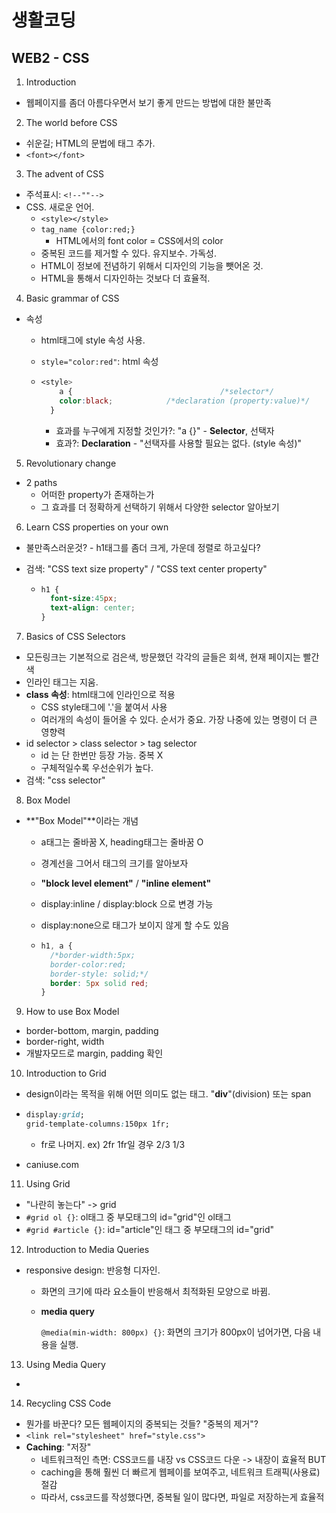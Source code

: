# 생활코딩

## WEB2 - CSS



1. Introduction

* 웹페이지를 좀더 아름다우면서 보기 좋게 만드는 방법에 대한 불만족



2. The world before CSS

* 쉬운길; HTML의 문법에 태그 추가.
* `<font></font>`



3. The advent of CSS

* 주석표시: `<!--""-->`
* CSS. 새로운 언어.
  * `<style></style>`
  * `tag_name {color:red;}`
    * HTML에서의 font color = CSS에서의 color
  * 중복된 코드를 제거할 수 있다. 유지보수. 가독성.
  * HTML이 정보에 전념하기 위해서 디자인의 기능을 뺏어온 것.
  * HTML을 통해서 디자인하는 것보다 더 효율적.



4. Basic grammar of CSS

* 속성

  * html태그에 style 속성 사용.

  * `style="color:red"`: html 속성

  * ```css
    <style>
    	a {									/*selector*/
        color:black;			/*declaration (property:value)*/
      }										
    ```

    * 효과를 누구에게 지정할 것인가?: "a {}" - **Selector**, 선택자
    * 효과?: **Declaration** - "선택자를 사용할 필요는 없다. (style 속성)"



5. Revolutionary change

* 2 paths
  * 어떠한 property가 존재하는가
  * 그 효과를 더 정확하게 선택하기 위해서 다양한 selector 알아보기



6. Learn CSS properties on your own

* 불만족스러운것? - h1태그를 좀더 크게, 가운데 정렬로 하고싶다?

* 검색: "CSS text size property" / "CSS text center property"

  * ```css
    h1 {
      font-size:45px;
      text-align: center;
    }
    ```



7. Basics of CSS Selectors

* 모든링크는 기본적으로 검은색, 방문했던 각각의 글들은 회색, 현재 페이지는 빨간색
* 인라인 태그는 지움.
* **class 속성**: html태그에 인라인으로 적용
  * CSS style태그에 '.'을 붙여서 사용
  * 여러개의 속성이 들어올 수 있다. 순서가 중요. 가장 나중에 있는 명령이 더 큰 영향력
* id selector > class selector > tag selector
  * id 는 단 한번만 등장 가능. 중복 X
  * 구체적일수록 우선순위가 높다.
* 검색: "css selector"



8. Box Model

* **"Box Model"**이라는 개념

  * a태그는 줄바꿈 X, heading태그는 줄바꿈 O

  * 경계선을 그어서 태그의 크기를 알아보자

  * **"block level element"** / **"inline element"**

  * display:inline / display:block 으로 변경 가능

  * display:none으로 태그가 보이지 않게 할 수도 있음

  * ```css
    h1, a {
      /*border-width:5px;
      border-color:red;
      border-style: solid;*/
      border: 5px solid red;
    }
    ```



9. How to use Box Model

* border-bottom, margin, padding
* border-right, width
* 개발자모드로 margin, padding 확인



10. Introduction to Grid

* design이라는 목적을 위해 어떤 의미도 없는 태그. "**div**"(division) 또는 span

* ```css
  display:grid;
  grid-template-columns:150px 1fr;
  ```

  * fr로 나머지. ex) 2fr 1fr일 경우 2/3 1/3

* caniuse.com



11. Using Grid

* "나란히 놓는다" -> grid
* `#grid ol {}`: ol태그 중 부모태그의 id="grid"인 ol태그
* `#grid #article {}`: id="article"인 태그 중 부모태그의 id="grid" 



12. Introduction to Media Queries

* responsive design: 반응형 디자인.

  * 화면의 크기에 따라 요소들이 반응해서 최적화된 모양으로 바뀜.

  * **media query**

    `@media(min-width: 800px) {}`: 화면의 크기가 800px이 넘어가면, 다음 내용을 실행.



13. Using Media Query

* 



14. Recycling CSS Code

* 뭔가를 바꾼다? 모든 웹페이지의 중복되는 것들? "중복의 제거"?
* `<link rel="stylesheet" href="style.css">`
* **Caching**: "저장"
  * 네트워크적인 측면: CSS코드를 내장 vs CSS코드 다운 -> 내장이 효율적 BUT
  * caching을 통해 훨씬 더 빠르게 웹페이를 보여주고, 네트워크 트래픽(사용료) 절감
  * 따라서, css코드를 작성했다면, 중복될 일이 많다면, 파일로 저장하는게 효율적